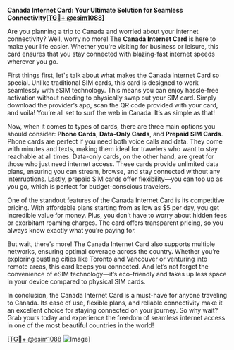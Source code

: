 **Canada Internet Card: Your Ultimate Solution for Seamless Connectivity[[TG💪+ @esim1088](https://t.me/s/esim1088)]**

Are you planning a trip to Canada and worried about your internet connectivity? Well, worry no more! The **Canada Internet Card** is here to make your life easier. Whether you're visiting for business or leisure, this card ensures that you stay connected with blazing-fast internet speeds wherever you go.

First things first, let's talk about what makes the Canada Internet Card so special. Unlike traditional SIM cards, this card is designed to work seamlessly with eSIM technology. This means you can enjoy hassle-free activation without needing to physically swap out your SIM card. Simply download the provider’s app, scan the QR code provided with your card, and voila! You’re all set to surf the web in Canada. It’s as simple as that!

Now, when it comes to types of cards, there are three main options you should consider: **Phone Cards**, **Data-Only Cards**, and **Prepaid SIM Cards**. Phone cards are perfect if you need both voice calls and data. They come with minutes and texts, making them ideal for travelers who want to stay reachable at all times. Data-only cards, on the other hand, are great for those who just need internet access. These cards provide unlimited data plans, ensuring you can stream, browse, and stay connected without any interruptions. Lastly, prepaid SIM cards offer flexibility—you can top up as you go, which is perfect for budget-conscious travelers.

One of the standout features of the Canada Internet Card is its competitive pricing. With affordable plans starting from as low as $5 per day, you get incredible value for money. Plus, you don’t have to worry about hidden fees or exorbitant roaming charges. The card offers transparent pricing, so you always know exactly what you’re paying for.

But wait, there’s more! The Canada Internet Card also supports multiple networks, ensuring optimal coverage across the country. Whether you’re exploring bustling cities like Toronto and Vancouver or venturing into remote areas, this card keeps you connected. And let’s not forget the convenience of eSIM technology—it’s eco-friendly and takes up less space in your device compared to physical SIM cards.

In conclusion, the Canada Internet Card is a must-have for anyone traveling to Canada. Its ease of use, flexible plans, and reliable connectivity make it an excellent choice for staying connected on your journey. So why wait? Grab yours today and experience the freedom of seamless internet access in one of the most beautiful countries in the world!

[[TG💪+ @esim1088](https://t.me/s/esim1088) ![Image](https://i.postimg.cc/Y0z9fWf4/image.png)]